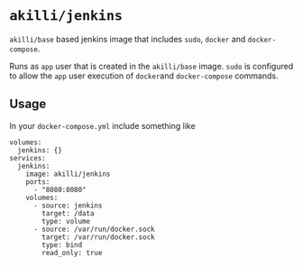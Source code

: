 # `akilli/jenkins`

`akilli/base` based jenkins image that includes `sudo`, `docker` and `docker-compose`. 

Runs as `app` user that is created in the `akilli/base` image. `sudo` is configured to allow the `app` user execution of `docker`and `docker-compose` commands. 

## Usage

In your `docker-compose.yml` include something like

    volumes:
      jenkins: {}
    services:
      jenkins:
        image: akilli/jenkins
        ports:
          - "8080:8080"
        volumes:
          - source: jenkins
            target: /data
            type: volume
          - source: /var/run/docker.sock
            target: /var/run/docker.sock
            type: bind
            read_only: true
